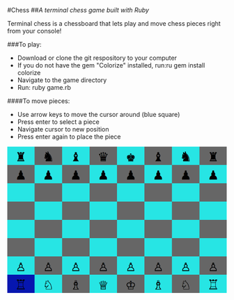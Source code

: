 #Chess
##*A terminal chess game built with Ruby*

Terminal chess is a chessboard that lets play and move chess pieces right from your console!

###To play:

  * Download or clone the git respository to your computer
  * If you do not have the gem "Colorize" installed, run:ru gem install colorize
  * Navigate to the game directory
  * Run: ruby game.rb

####To move pieces:

  * Use arrow keys to move the cursor around (blue square)
  * Press enter to select a piece
  * Navigate cursor to new position
  * Press enter again to place the piece

![Chess](/terminal_chess.png)
